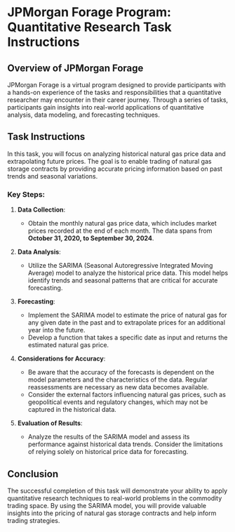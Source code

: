 # JPMorgan Forage Program: Quantitative Research Task Instructions

## Overview of JPMorgan Forage

JPMorgan Forage is a virtual program designed to provide participants with a hands-on experience of the tasks and responsibilities that a quantitative researcher may encounter in their career journey. Through a series of tasks, participants gain insights into real-world applications of quantitative analysis, data modeling, and forecasting techniques.

## Task Instructions

In this task, you will focus on analyzing historical natural gas price data and extrapolating future prices. The goal is to enable trading of natural gas storage contracts by providing accurate pricing information based on past trends and seasonal variations.

### Key Steps:

1. **Data Collection**:
   - Obtain the monthly natural gas price data, which includes market prices recorded at the end of each month. The data spans from **October 31, 2020, to September 30, 2024**.

2. **Data Analysis**:
   - Utilize the SARIMA (Seasonal Autoregressive Integrated Moving Average) model to analyze the historical price data. This model helps identify trends and seasonal patterns that are critical for accurate forecasting.

3. **Forecasting**:
   - Implement the SARIMA model to estimate the price of natural gas for any given date in the past and to extrapolate prices for an additional year into the future.
   - Develop a function that takes a specific date as input and returns the estimated natural gas price.

4. **Considerations for Accuracy**:
   - Be aware that the accuracy of the forecasts is dependent on the model parameters and the characteristics of the data. Regular reassessments are necessary as new data becomes available.
   - Consider the external factors influencing natural gas prices, such as geopolitical events and regulatory changes, which may not be captured in the historical data.

5. **Evaluation of Results**:
   - Analyze the results of the SARIMA model and assess its performance against historical data trends. Consider the limitations of relying solely on historical price data for forecasting.

## Conclusion

The successful completion of this task will demonstrate your ability to apply quantitative research techniques to real-world problems in the commodity trading space. By using the SARIMA model, you will provide valuable insights into the pricing of natural gas storage contracts and help inform trading strategies.

